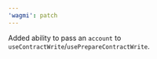 ```yaml
---
'wagmi': patch
---
```


Added ability to pass an `account` to `useContractWrite`/`usePrepareContractWrite`.
